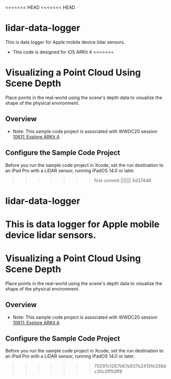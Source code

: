 <<<<<<< HEAD
<<<<<<< HEAD
# lidar-data-logger
This is data logger for Apple mobile device lidar sensors.
* This code is designed for iOS ARKit 4
=======
# Visualizing a Point Cloud Using Scene Depth

Place points in the real-world using the scene's depth data to visualize the shape of the physical environment.  

## Overview

- Note: This sample code project is associated with WWDC20 session [10611: Explore ARKit 4](https://developer.apple.com/wwdc20/10611/).

## Configure the Sample Code Project

Before you run the sample code project in Xcode, set the run destination to an iPad Pro with a LiDAR sensor, running iPadOS 14.0 or later.


>>>>>>> first commit
||||||| 5d37446
# lidar-data-logger
This is data logger for Apple mobile device lidar sensors.
=======
# Visualizing a Point Cloud Using Scene Depth

Place points in the real-world using the scene's depth data to visualize the shape of the physical environment.  

## Overview

- Note: This sample code project is associated with WWDC20 session [10611: Explore ARKit 4](https://developer.apple.com/wwdc20/10611/).

## Configure the Sample Code Project

Before you run the sample code project in Xcode, set the run destination to an iPad Pro with a LiDAR sensor, running iPadOS 14.0 or later.


>>>>>>> 70297c1267b67e937b2410fe338dc30c0ff50ff8
